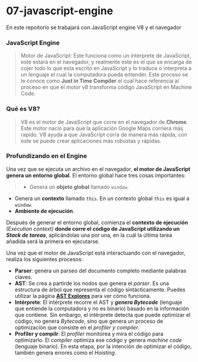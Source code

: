 # 07-javascript-engine
En este repoitorio se trabajará con JavaScript engine V8 y el navegador

### JavaScript Engine
> Motor de JavaScript:
Este funciona como un interprete de JavaScript, este estará en el navegador,
y realmente este es el que se encarga de cojer todo lo que esta escrito en
JavaScript y lo traduce o interpreta a un lenguaje el cual la computadora 
pueda entender. Este proceso se le conoce como **Just in Time Compiler** el
cual hace referencia al proceso en que el motor v8 transforma código JavaScript
en Machine Code.

### Qué es V8?
> V8 es el motor de JavaScript que corre en el navegador de **Chrome**. Este 
motor nacio para que la aplicación Google Maps corriera más rapido. V8 ayuda a
que JavaScript corra de manera más rápida, con este se puede crear aplicaciones
más robustas y rápidas.

### Profundizando en el Engine
Una vez que se ejecuta un archivo en el navegador, **el motor de JavaScript genera un entorno global**.
El entorno global hace tres cosas importantes:
> - Genera un **objeto global** llamado `window`.
- Genera un **contexto** llamado `this`. En un contexto global `this` es igual a `window`.
- **Ambiente de ejecución**.

Después de generar el entorno global, comienza el **contexto de ejecución** *(Execution context)* 
**donde corre el código de JavaScript utilizando un *Stack de tareas***, aplicándolas una por una,
en la cuál la última tarea añadida será la primera en ejecutarse.

Una vez que el motor de JavaScript está interactuando con el navegador, realiza los siguientes procesos:
- **Parser**: genera un parseo del documento completo mediante palabras claves.
- **AST**: Se crea a partirde los nodos que genera el *parser*. Es una estructura de árbol que representa
el código sintácticamente. Puedes utilizar la página **[AST Explores](https://astexplorer.net/)** para ver
cómo funciona.
- **Intérprete**: El intérprete recorre el AST y ***genera Bytecode*** (lenguaje que entiende la computadora
y no es binario) basado en la información que contiene. Sin embargo, el intérprete detecta que puede optimizar
el código, no genera *Bytecode*, sino que genera un proceso de optimización que consiste en el *profiler y*
*compiler*.
- **Profiler y compilr**: El *profiler* monitorea y mira el código para optimizarlo. El *compiler* optimiza
ese código y genera *machine code* (lenguaje binario). En esta etapa, por la intención de optimizar el
código, también genera errores como el *Hoisting*.
 